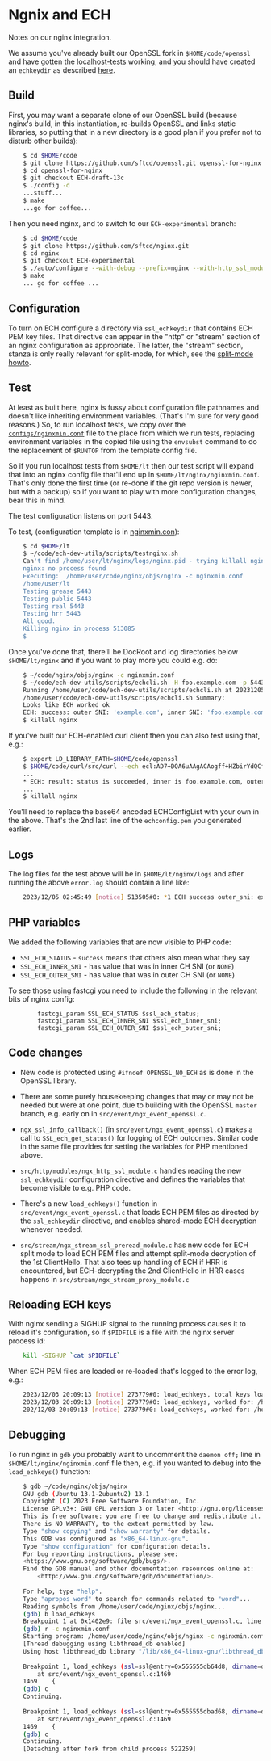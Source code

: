 
# Ngnix and ECH

Notes on our nginx integration.

We assume you've already built our OpenSSL fork in ``$HOME/code/openssl`` and
have gotten the [localhost-tests](localhost-tests.md) working, and you
should have created an ``echkeydir`` as described [here](../README.md#server-configs-preface---key-rotation-and-slightly-different-file-names).

## Build

First, you may want a separate clone of our OpenSSL build (because nginx's
build, in this instantiation, re-builds OpenSSL and links static libraries, so
putting that in a new directory is a good plan if you prefer not to disturb
other builds):

```bash
    $ cd $HOME/code
    $ git clone https://github.com/sftcd/openssl.git openssl-for-nginx
    $ cd openssl-for-nginx
    $ git checkout ECH-draft-13c
    $ ./config -d
    ...stuff...
    $ make
    ...go for coffee...
```

Then you need nginx, and to switch to our ``ECH-experimental`` branch:

```bash
    $ cd $HOME/code
    $ git clone https://github.com/sftcd/nginx.git
    $ cd nginx
    $ git checkout ECH-experimental
    $ ./auto/configure --with-debug --prefix=nginx --with-http_ssl_module --with-stream --with-stream_ssl_module --with-stream_ssl_preread_module --with-openssl=$HOME/code/openssl-for-nginx --with-openssl-opt="--debug" --with-http_v2_module
    $ make
    ... go for coffee ...
```

## Configuration

To turn on ECH configure a directory via ``ssl_echkeydir`` that contains ECH
PEM key files. That directive can appear in the "http" or  "stream" section of
an nginx configuration as appropriate. The latter, the "stream" section, stanza
is only really relevant for split-mode, for which, see the [split-mode
howto](split-mode.md).

## Test

At least as built here, nginx is fussy about configuration file pathnames and
doesn't like inheriting environment variables. (That's I'm sure for very good
reasons.) So, to run localhost tests, we copy over the
[``configs/nginxmin.conf``](../configs/nginxmin.conf) file to the place from
which we run tests, replacing environment variables in the copied file using
the ``envsubst`` command to do the replacement of ``$RUNTOP`` from the 
template config file.

So if you run localhost tests from ``$HOME/lt`` then our test script will
expand that into an nginx config file that'll end up in
``$HOME/lt/nginx/nginxmin.conf``.  That's only done the first time (or re-done
if the git repo version is newer, but with a backup) so if you want to play
with more configuration changes, bear this in mind.

The test configuration listens on port 5443.

To test, (configuration template is in [nginxmin.con](../configs/nginxmin.conf)):

```bash
    $ cd $HOME/lt
    $ ~/code/ech-dev-utils/scripts/testnginx.sh 
    Can't find /home/user/lt/nginx/logs/nginx.pid - trying killall nginx
    nginx: no process found
    Executing:  /home/user/code/nginx/objs/nginx -c nginxmin.conf
    /home/user/lt
    Testing grease 5443
    Testing public 5443
    Testing real 5443
    Testing hrr 5443
    All good.
    Killing nginx in process 513085
    $
```

Once you've done that, there'll be DocRoot and log directories below
``$HOME/lt/nginx`` and if you want to play more you could e.g. do:

```bash
    $ ~/code/nginx/objs/nginx -c nginxmin.conf
    $ ~/code/ech-dev-utils/scripts/echcli.sh -H foo.example.com -p 5443 -s localhost -P echconfig.pem 
    Running /home/user/code/ech-dev-utils/scripts/echcli.sh at 20231205-024549
    /home/user/code/ech-dev-utils/scripts/echcli.sh Summary: 
    Looks like ECH worked ok
    ECH: success: outer SNI: 'example.com', inner SNI: 'foo.example.com'
    $ killall nginx
```

If you've built our ECH-enabled curl client then you can also test using
that, e.g.:

```bash
    $ export LD_LIBRARY_PATH=$HOME/code/openssl
    $ $HOME/code/curl/src/curl --ech ecl:AD7+DQA6uAAgACAogff+HZbirYdQCfXI00iBPP+K96YyK/D/0DoeXD/0fgAEAAEAAQALZXhhbXBsZS5jb20AAA==  --connect-to foo.example.com:443:localhost:5443 https://foo.example.com/index.html --cacert cadir/oe.csr -vvv
    ...
    * ECH: result: status is succeeded, inner is foo.example.com, outer is example.com
    ...
    $ killall nginx
```

You'll need to replace the base64 encoded ECHConfigList with your
own in the above. That's the 2nd last line of the ``echconfig.pem``
you generated earlier.

## Logs

The log files for the test above will be in ``$HOME/lt/nginx/logs`` and after
running the above ``error.log`` should contain a line like:

```bash
    2023/12/05 02:45:49 [notice] 513505#0: *1 ECH success outer_sni: example.com inner_sni: foo.example.com while SSL handshaking, client: 127.0.0.1, server: 0.0.0.0:5443
```

## PHP variables

We added the following variables that are now visible to PHP code:

- ``SSL_ECH_STATUS`` - ``success`` means that others also mean what they say
- ``SSL_ECH_INNER_SNI`` - has value that was in inner CH SNI (or ``NONE``)
- ``SSL_ECH_OUTER_SNI`` - has value that was in outer CH SNI (or ``NONE``)

To see those using fastcgi you need to include the following in the relevant
bits of nginx config:

            fastcgi_param SSL_ECH_STATUS $ssl_ech_status;
            fastcgi_param SSL_ECH_INNER_SNI $ssl_ech_inner_sni;
            fastcgi_param SSL_ECH_OUTER_SNI $ssl_ech_outer_sni;

## Code changes

- New code is protected using ``#ifndef OPENSSL_NO_ECH`` as is done in the
  OpenSSL library.

- There are some purely housekeeping changes that may or may not be needed
  but were at one point, due to building with the OpenSSL ``master`` branch,
  e.g. early on in ``src/event/ngx_event_openssl.c``.

- ``ngx_ssl_info_callback()`` (in ``src/event/ngx_event_openssl.c``) makes
  a call to ``SSL_ech_get_status()`` for logging of ECH outcomes.
  Similar code in the same file provides for setting the
  variables for PHP mentioned above.

- ``src/http/modules/ngx_http_ssl_module.c`` handles reading the new
  ``ssl_echkeydir`` configuration directive and defines the variables that
  become visible to e.g. PHP code.

- There's a new ``load_echkeys()`` function in
  ``src/event/ngx_event_openssl.c`` that loads ECH PEM files as directed by the
  ``ssl_echkeydir`` directive, and enables shared-mode ECH decryption whenever
  needed.

- ``src/stream/ngx_stream_ssl_preread_module.c`` has new code for ECH split
  mode to load ECH PEM files and attempt split-mode decryption of the 1st
  ClientHello. That also tees up handling of ECH if HRR is encountered, but
  ECH-decrypting the 2nd ClientHello in HRR cases happens in
  ``src/stream/ngx_stream_proxy_module.c`` 

## Reloading ECH keys

With nginx sending a SIGHUP signal to the running process causes it to reload
it's configuration, so if ``$PIDFILE`` is a file with the nginx server process
id:

```bash
    kill -SIGHUP `cat $PIDFILE`
```

When ECH PEM files are loaded or re-loaded that's logged to the error log,
e.g.:

```bash
    2023/12/03 20:09:13 [notice] 273779#0: load_echkeys, total keys loaded: 2
    2023/12/03 20:09:13 [notice] 273779#0: load_echkeys, worked for: /home/user/lt/echkeydir/echconfig.pem.ech
    202/12/03 20:09:13 [notice] 273779#0: load_echkeys, worked for: /home/user/lt/echkeydir/d13.pem.ech
```
## Debugging

To run nginx in ``gdb`` you probably want to uncomment the ``daemon off;`` line
in ``$HOME/lt/nginx/nginxmin.conf`` file then, e.g. if you wanted to debug into
the ``load_echkeys()`` function:

```bash
    $ gdb ~/code/nginx/objs/nginx 
    GNU gdb (Ubuntu 13.1-2ubuntu2) 13.1
    Copyright (C) 2023 Free Software Foundation, Inc.
    License GPLv3+: GNU GPL version 3 or later <http://gnu.org/licenses/gpl.html>
    This is free software: you are free to change and redistribute it.
    There is NO WARRANTY, to the extent permitted by law.
    Type "show copying" and "show warranty" for details.
    This GDB was configured as "x86_64-linux-gnu".
    Type "show configuration" for configuration details.
    For bug reporting instructions, please see:
    <https://www.gnu.org/software/gdb/bugs/>.
    Find the GDB manual and other documentation resources online at:
        <http://www.gnu.org/software/gdb/documentation/>.
    
    For help, type "help".
    Type "apropos word" to search for commands related to "word"...
    Reading symbols from /home/user/code/nginx/objs/nginx...
    (gdb) b load_echkeys 
    Breakpoint 1 at 0x1402e9: file src/event/ngx_event_openssl.c, line 1469.
    (gdb) r -c nginxmin.conf
    Starting program: /home/user/code/nginx/objs/nginx -c nginxmin.conf
    [Thread debugging using libthread_db enabled]
    Using host libthread_db library "/lib/x86_64-linux-gnu/libthread_db.so.1".
    
    Breakpoint 1, load_echkeys (ssl=ssl@entry=0x555555db64d8, dirname=dirname@entry=0x555555db6568)
        at src/event/ngx_event_openssl.c:1469
    1469	{
    (gdb) c
    Continuing.
    
    Breakpoint 1, load_echkeys (ssl=ssl@entry=0x555555dbad68, dirname=dirname@entry=0x555555dbadf8)
        at src/event/ngx_event_openssl.c:1469
    1469	{
    (gdb) c
    Continuing.
    [Detaching after fork from child process 522259]
```
